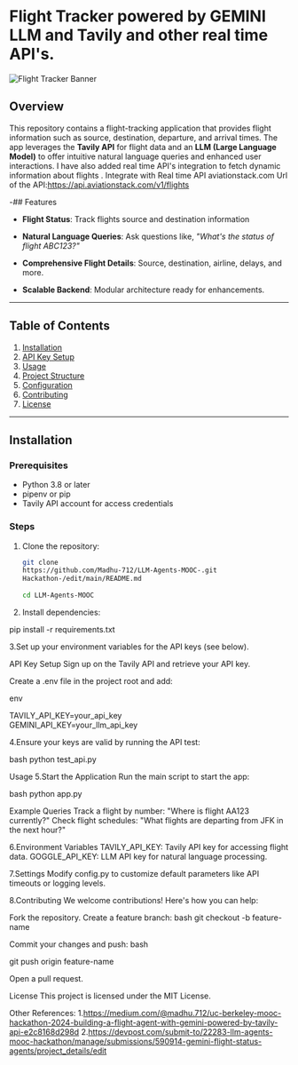 # Flight Tracker powered by GEMINI LLM and Tavily and other real time API's.

![Flight Tracker Banner](https://images.app.goo.gl/8zDroDCdbjAYZJfW6)

## Overview  
This repository contains a flight-tracking application that provides  flight information such as source, destination, departure, and arrival times. The app leverages the **Tavily API** for flight data and an **LLM (Large Language Model)** to offer intuitive natural language queries and enhanced user interactions.
I have also added  real time API's integration to fetch dynamic information about flights .
Integrate with Real time API 
aviationstack.com
Url of the API:https://api.aviationstack.com/v1/flights

-## Features  
- **Flight Status**: Track flights source and destination  information  
- **Natural Language Queries**: Ask questions like, *"What's the status of flight ABC123?"*  
- **Comprehensive Flight Details**: Source, destination, airline, delays, and more.  

- **Scalable Backend**: Modular architecture ready for enhancements.  

---

## Table of Contents  
1. [Installation](#installation)  
2. [API Key Setup](#api-key-setup)  
3. [Usage](#usage)  
4. [Project Structure](#project-structure)  
5. [Configuration](#configuration)  
6. [Contributing](#contributing)  
7. [License](#license)  

---

## Installation  

### Prerequisites  
- Python 3.8 or later  
- pipenv or pip  
- Tavily API account for access credentials  

### Steps  
1. Clone the repository:  
   ```bash  
   git clone
   https://github.com/Madhu-712/LLM-Agents-MOOC-.git
   Hackathon-/edit/main/README.md
     
   cd LLM-Agents-MOOC


 2.  Install dependencies:

pip install -r requirements.txt  


3.Set up your environment variables for the API keys (see below).

API Key Setup
Sign up on the Tavily API and retrieve your API key.

Create a .env file in the project root and add:

env

TAVILY_API_KEY=your_api_key  
GEMINI_API_KEY=your_llm_api_key  

4.Ensure your keys are valid by running the API test:

bash
python test_api.py  


Usage
5.Start the Application
Run the main script to start the app:

bash
python app.py  


Example Queries
Track a flight by number:
"Where is flight AA123 currently?"
Check flight schedules:
"What flights are departing from JFK in the next hour?"

6.Environment Variables
TAVILY_API_KEY: Tavily API key for accessing flight data.
GOGGLE_API_KEY: LLM API key for natural language processing.

7.Settings
Modify config.py to customize default parameters like API timeouts or logging levels.

8.Contributing
We welcome contributions! Here's how you can help:

Fork the repository.
Create a feature branch:
bash
git checkout -b feature-name  

Commit your changes and push:
bash

git push origin feature-name  

Open a pull request.

License
This project is licensed under the MIT License.

Other References:
1.https://medium.com/@madhu.712/uc-berkeley-mooc-hackathon-2024-building-a-flight-agent-with-gemini-powered-by-tavily-api-e2c8168d298d
2.https://devpost.com/submit-to/22283-llm-agents-mooc-hackathon/manage/submissions/590914-gemini-flight-status-agents/project_details/edit











 






